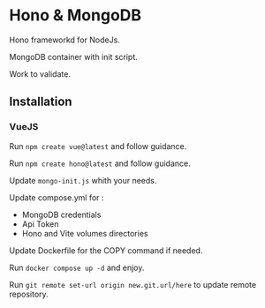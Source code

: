 # Hono & MongoDB

Hono frameworkd for NodeJs. 

MongoDB container with init script. 

Work to validate. 

## Installation 

### VueJS

Run `npm create vue@latest` and follow guidance.  

Run `npm create hono@latest` and follow guidance.   

Update `mongo-init.js` whith your needs. 

Update compose.yml for : 
- MongoDB credentials 
- Api Token
- Hono and Vite volumes directories

Update Dockerfile for the COPY command if needed. 

Run `docker compose up -d` and enjoy.  

Run `git remote set-url origin new.git.url/here` to update remote repository.  